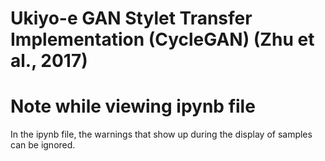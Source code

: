 # Ukiyo-e GAN Stylet Transfer Implementation (CycleGAN) (Zhu et al., 2017)
 # Note while viewing ipynb file
 In the ipynb file, the warnings that show up during the display of samples can be ignored.
 
